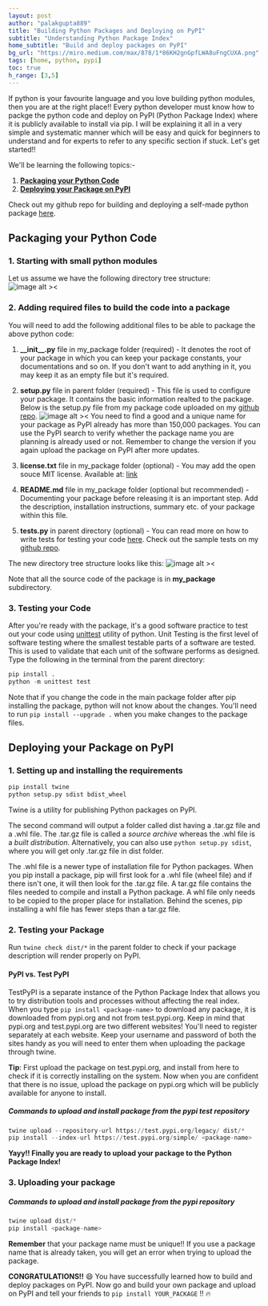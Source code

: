 ```yaml
---
layout: post
author: "palakgupta889"
title: "Building Python Packages and Deploying on PyPI"
subtitle: "Understanding Python Package Index"
home_subtitle: "Build and deploy packages on PyPI"
bg_url: "https://miro.medium.com/max/878/1*86KH2gnGpfLWA8uFngCUXA.png"
tags: [home, python, pypi]
toc: true
h_range: [3,5]
---
```


If python is your favourite language and you love building python modules, then you are at the right place!! Every python developer must know how to packge the python code and deploy on PyPI (Python Package Index) where it is publicly available to install via pip. I will be explaining it all in a very simple and systematic manner which will be easy and quick for beginners to understand and for experts to refer to any specific section if stuck. Let's get started!!

We'll be learning the following topics:-

1. **[Packaging your Python Code](#package)**
2. **[Deploying your Package on PyPI](#pypi)**

Check out my github repo for building and deploying a self-made python package [here](https://github.com/palakgupta889/Deploying-a-package-on-PyPi).

<h2 id="package"> Packaging your Python Code </h2>

### 1. Starting with small python modules

Let us assume we have the following directory tree structure:
![image alt ><](https://i.ibb.co/XV1M4CZ/p1.png)

### 2. Adding required files to build the code into a package

You will need to add the following additional files to be able to package the above python code:

1. **\_\_init\_\_.py** file in my_package folder (required) -  It denotes the root of your package in which you can keep your package constants, your documentations and so on. If you don't want to add anything in it, you may keep it as an empty file but it's required.

2. **setup.py** file in parent folder (required) - This file is used to configure your package. It contains the basic information realted to the package. Below is the setup.py file from my package code uploaded on my [github repo](https://github.com/palakgupta889/Deploying-a-package-on-PyPi).
![image alt ><](https://i.ibb.co/jhpBrtr/p4.png) You need to find a good and a unique name for your package as PyPI already has more than 150,000 packages. You can use the PyPI search to verify whether the package name you are planning is already used or not.
Remember to change the version if you again upload the package on PyPI after more updates.

3. **license.txt** file in my_package folder (optional) - You may add the open souce MIT license. Available at: [link](https://opensource.org/licenses/MIT)

4. **README.md** file in my_package folder (optional but recommended) - Documenting your package before releasing it is an important step. Add the description, installation instructions, summary etc. of your package within this file.

5. **tests.py** in parent directory (optional) - You can read more on how to write tests for testing your code [here](https://docs.python.org/3/library/unittest.html). Check out the sample tests on my [github repo](https://github.com/palakgupta889/Deploying-a-package-on-PyPi).

The new directory tree structure looks like this:
![image alt ><](https://i.ibb.co/N2HY4mz/p2.png)

Note that all the source code of the package is in **my_package** subdirectory.

### 3. Testing your Code

After you're ready with the package, it's a good software practice to test out your code using [unittest](https://docs.python.org/3/library/unittest.html) utility of python. Unit Testing is the first level of software testing where the smallest testable parts of a software are tested. This is used to validate that each unit of the software performs as designed. Type the following in the terminal from the parent directory:

```python
pip install .
python -m unittest test
```

Note that if you change the code in the main package folder after pip installing the package, python will not know about the changes. You'll need to run `pip install --upgrade .` when you make changes to the package files.

<h2 id="pypi"> Deploying your Package on PyPI </h2>

### 1. Setting up and installing the requirements

```python
pip install twine
python setup.py sdist bdist_wheel
```

Twine is a utility for publishing Python packages on PyPI.

The second command will output a folder called dist having a .tar.gz file and a .whl file. The .tar.gz file is called a *source archive* whereas the .whl file is a *built distribution*. Alternatively, you can also use `python setup.py sdist`, where you will get only .tar.gz file in dist folder.

The .whl file is a newer type of installation file for Python packages. When you pip install a package, pip will first look for a .whl file (wheel file) and if there isn't one, it will then look for the .tar.gz file. A tar.gz file contains the files needed to compile and install a Python package. A whl file only needs to be copied to the proper place for installation. Behind the scenes, pip installing a whl file has fewer steps than a tar.gz file.

### 2. Testing your Package

Run `twine check dist/*` in the parent folder to check if your package description will render properly on PyPI.

#### PyPI vs. Test PyPI

TestPyPI is a separate instance of the Python Package Index that allows you to try distribution tools and processes without affecting the real index. When you type `pip install <package-name>` to download any package, it is downloaded from pypi.org and not from test.pypi.org. Keep in mind that pypi.org and test.pypi.org are two different websites! You'll need to register separately at each website. Keep your username and password of both the sites handy as you will need to enter them when uploading the package through twine.

**Tip**: First upload the package on test.pypi.org, and install from here to check if it is correctly installing on the system. Now when you are confident that there is no issue, upload the package on pypi.org which will be publicly available for anyone to install.

##### Commands to upload and install package from the pypi test repository

```python
twine upload --repository-url https://test.pypi.org/legacy/ dist/*
pip install --index-url https://test.pypi.org/simple/ <package-name>
```

**Yayy!! Finally you are ready to upload your package to the Python Package Index!**

### 3. Uploading your package

##### Commands to upload and install package from the pypi repository

```python
twine upload dist/*
pip install <package-name>
```

**Remember** that your package name must be unique!! If you use a package name that is already taken, you will get an error when trying to upload the package.

**CONGRATULATIONS!!** :smile: You have successfully learned how to build and deploy packages on PyPI. Now go and build your own package and upload on PyPI and tell your friends to `pip install YOUR_PACKAGE` !! :fire:
